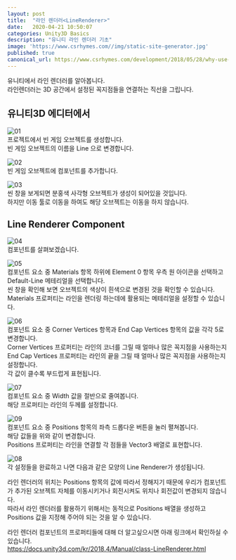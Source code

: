 ```yaml
---
layout: post
title:  "라인 렌더러<LineRenderer>"
date:   2020-04-21 10:50:07
categories: Unity3D Basics
description: "유니티 라인 렌더러 기초"
image: 'https://www.csrhymes.com//img/static-site-generator.jpg'
published: true
canonical_url: https://www.csrhymes.com/development/2018/05/28/why-use-a-static-site-generator.html
---
```


유니티에서 라인 렌더러를 알아봅니다.  
라인렌더러는 3D 공간에서 설정된 꼭지점들을 연결하는 직선을 그립니다.
  
## 유니티3D 에디터에서  
  
![01](/img/UnityBasic/LineRenderer/01.PNG)  
프로젝트에서 빈 게임 오브젝트를 생성합니다.  
빈 게임 오브젝트의 이름을 Line 으로 변경합니다.  
  
![02](/img/UnityBasic/LineRenderer/02.PNG)  
빈 게임 오브젝트에 <LineRenderer> 컴포넌트를 추가합니다.  
  
![03](/img/UnityBasic/LineRenderer/03.PNG)  
씬 창을 보게되면 분홍색 사각형 오브젝트가 생성이 되어있을 것입니다.  
하지만 이동 툴로 이동을 하여도 해당 오브젝트는 이동을 하지 않습니다.  
  
## Line Renderer Component  
  
![04](/img/UnityBasic/LineRenderer/04.PNG)  
<LineRenderer> 컴포넌트를 살펴보겠습니다.  
  
![05](/img/UnityBasic/LineRenderer/05.PNG)  
컴포넌트 요소 중 Materials 항목 하위에 Element 0 항목 우측 원 아이콘을 선택하고 Default-Line 메테리얼을 선택합니다.  
씬 창을 확인해 보면 오브젝트의 색상이 흰색으로 변경된 것을 확인할 수 있습니다.  
Materials 프로퍼티는 라인을 렌더링 하는데에 활용되는 메테리얼을 설정할 수 있습니다.  
   
![06](/img/UnityBasic/LineRenderer/06.PNG)   
컴포넌트 요소 중 Corner Vertices 항목과 End Cap Vertices 항목의 값을 각각 5로 변경합니다.  
Corner Vertices 프로퍼티는 라인의 코너를 그릴 때 얼마나 많은 꼭지점을 사용하는지  
End Cap Vertices 프로퍼티는 라인의 끝을 그릴 때 얼마나 많은 꼭지점을 사용하는지 설정합니다.  
각 값이 클수록 부드럽게 표현됩니다.  
  
![07](/img/UnityBasic/LineRenderer/07.PNG)   
컴포넌트 요소 중 Width 값을 절반으로 줄여봅니다.  
해당 프로퍼티는 라인의 두께를 설정합니다.  
   
![09](/img/UnityBasic/LineRenderer/09.PNG)   
컴포넌트 요소 중 Positions 항목의 좌측 드롭다운 버튼을 눌러 펼쳐봅니다.  
해당 값들을 위와 같이 변경합니다.  
Positions 프로퍼티는 라인을 연결할 각 점들을 Vector3 배열로 표현합니다.  
    
![08](/img/UnityBasic/LineRenderer/08.PNG)   
각 설정들을 완료하고 나면 다음과 같은 모양의 Line Renderer가 생성됩니다.  
  
라인 렌더러의 위치는 Positions 항목의 값에 따라서 정해지기 때문에 우리가 <LineRenderer> 컴포넌트가 추가된 오브젝트 자체를 이동시키거나 회전시켜도 위치나 회전값이 변경되지 않습니다.  
따라서 라인 렌더러를 활용하기 위해서는 동적으로 Positions 배열을 생성하고 Positions 값을 지정해 주어야 되는 것을 알 수 있습니다.  
  
라인 렌더러 컴포넌트의 프로퍼티들에 대해 더 알고싶으시면 아래 링크에서 확인하실 수 있습니다.  
https://docs.unity3d.com/kr/2018.4/Manual/class-LineRenderer.html
